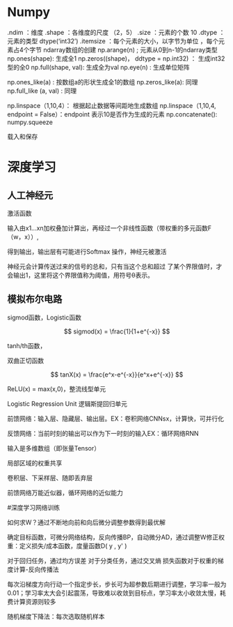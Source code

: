 # Numpy
.ndim ：维度
.shape ：各维度的尺度 （2，5）
.size ：元素的个数 10
.dtype ：元素的类型 dtype(‘int32’)
.itemsize ：每个元素的大小，以字节为单位 ，每个元素占4个字节
ndarray数组的创建
np.arange(n) ; 元素从0到n-1的ndarray类型
np.ones(shape): 生成全1
np.zeros((shape)， ddtype = np.int32) ： 生成int32型的全0
np.full(shape, val): 生成全为val
np.eye(n) : 生成单位矩阵

np.ones_like(a) : 按数组a的形状生成全1的数组
np.zeros_like(a): 同理
np.full_like (a, val) : 同理

np.linspace（1,10,4）： 根据起止数据等间距地生成数组
np.linspace（1,10,4, endpoint = False）：endpoint 表示10是否作为生成的元素
np.concatenate():
numpy.squeeze

载入和保存
# 深度学习
## 人工神经元
激活函数

输入由x1...xn加权叠加计算出，再经过一个非线性函数（带权重的多元函数F（w，x））,

得到输出，输出层有可能进行Softmax 操作，神经元被激活

神经元会计算传送过来的信号的总和，只有当这个总和超过 了某个界限值时，才会输出1，这里将这个界限值称为阈值，用符号θ表示。

## 模拟布尔电路

sigmod函数，Logistic函数

$$ sigmod(x) = \frac{1}{1+e^{-x}} $$

tanh/th函数，

双曲正切函数

$$ tanX(x) = \frac{e^x-e^{-x}}{e^x+e^{-x}} $$

ReLU(x) = max(x,0)，整流线型单元

Logistic Regression Unit 逻辑斯提回归单元

前馈网络：输入层、隐藏层、输出层。EX：卷积网络CNNsx，计算快，可并行化

反馈网络：当前时刻的输出可以作为下一时刻的输入EX：循环网络RNN

输入是多维数组（即张量Tensor）

局部区域的权重共享

卷积层、下采样层、随即丢弃层

前馈网络万能近似器，循环网络的近似能力

#深度学习网络训练

如何求W？通过不断地向前和向后微分调整参数得到最优解

确定目标函数，可微分网络结构，反向传播BP，自动微分AD，通过调整W修正权重：定义损失/成本函数，度量函数D( y , y' )

对于回归任务，通过均方误差
对于分类任务，通过交叉熵
损失函数对于权重的梯度计算-反向传播法

每次沿梯度方向行动一个指定步长，步长可为超参数后期进行调整，学习率一般为0.01；学习率太大会引起震荡，导致难以收敛到目标点，学习率太小收敛太慢，耗费计算资源则较多

随机梯度下降法：每次选取随机样本

